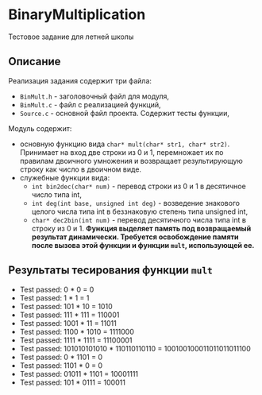 # BinaryMultiplication
Тестовое задание для летней школы

## Описание
Реализация задания содержит три файла:
- `BinMult.h` - заголовочный файл для модуля,
- `BinMult.c` - файл с реализацией функций,
- `Source.c` - основной файл проекта. Содержит тесты функции,

Модуль содержит:
- основную функцию вида `char* mult(char* str1, char* str2)`. Принимает на вход две строки из 0 и 1, перемножает их по правилам двоичного умножения и возвращает результирующую строку как число в двоичном виде.
- служебные функции вида:
  - `int bin2dec(char* num)` - перевод строки из 0 и 1 в десятичное число типа int,
  - `int deg(int base, unsigned int deg)` - возведение знакового целого числа типа int в беззнаковую степень типа unsigned int,
  - `char* dec2bin(int num)` - перевод десятичного числа типа int в строку из 0 и 1. **Функция выделяет память под возвращаемый результат динамически. Требуется освобождение памяти после вызова этой функции и функции `mult`, использующей ее.**

## Результаты тесирования функции `mult`
- Test passed: 0 * 0 = 0
- Test passed: 1 * 1 = 1
- Test passed: 101 * 10 = 1010
- Test passed: 111 * 111 = 110001
- Test passed: 1001 * 11 = 11011
- Test passed: 1100 * 1010 = 1111000
- Test passed: 1111 * 1111 = 11100001
- Test passed: 101010101010 * 110110110110 = 100100100011011011011100
- Test passed: 0 * 1101 = 0
- Test passed: 1101 * 0 = 0
- Test passed: 01011 * 1101 = 10001111
- Test passed: 101 * 0111 = 100011

